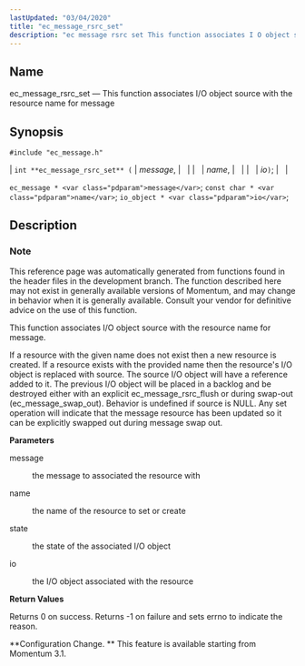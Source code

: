 ```yaml
---
lastUpdated: "03/04/2020"
title: "ec_message_rsrc_set"
description: "ec message rsrc set This function associates I O object source with the resource name for message int ec message rsrc set message name io ec message message const char name io object io This reference page was automatically generated from functions found in the header files in the development..."
---
```


<a name="apis.ec_message_rsrc_set"></a> 
## Name

ec_message_rsrc_set — This function associates I/O object source with the resource name for message

## Synopsis

`#include "ec_message.h"`

| `int **ec_message_rsrc_set** (` | <var class="pdparam">message</var>, |   |
|   | <var class="pdparam">name</var>, |   |
|   | <var class="pdparam">io</var>`)`; |   |

`ec_message * <var class="pdparam">message</var>`;
`const char * <var class="pdparam">name</var>`;
`io_object * <var class="pdparam">io</var>`;<a name="idp56900272"></a> 
## Description

### Note

This reference page was automatically generated from functions found in the header files in the development branch. The function described here may not exist in generally available versions of Momentum, and may change in behavior when it is generally available. Consult your vendor for definitive advice on the use of this function.

This function associates I/O object source with the resource name for message.

If a resource with the given name does not exist then a new resource is created. If a resource exists with the provided name then the resource's I/O object is replaced with source. The source I/O object will have a reference added to it. The previous I/O object will be placed in a backlog and be destroyed either with an explicit ec_message_rsrc_flush or during swap-out (ec_message_swap_out). Behavior is undefined if source is NULL. Any set operation will indicate that the message resource has been updated so it can be explicitly swapped out during message swap out.

**<a name="idp56904256"></a> Parameters**

<dl class="variablelist">

<dt>message</dt>

<dd>

the message to associated the resource with

</dd>

<dt>name</dt>

<dd>

the name of the resource to set or create

</dd>

<dt>state</dt>

<dd>

the state of the associated I/O object

</dd>

<dt>io</dt>

<dd>

the I/O object associated with the resource

</dd>

</dl>

**<a name="idp56912560"></a> Return Values**

Returns 0 on success. Returns -1 on failure and sets errno to indicate the reason.

**Configuration Change. ** This feature is available starting from Momentum 3.1.